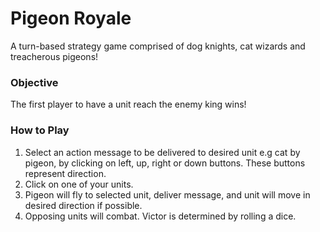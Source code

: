 # Pigeon Royale
A turn-based strategy game comprised of dog knights, cat wizards and treacherous pigeons!  

### Objective
The first player to have a unit reach the enemy king wins!

### How to Play
1. Select an action message to be delivered to desired unit e.g cat by pigeon, by clicking on left, up, right or down buttons. These buttons represent direction.
2. Click on one of your units.
3. Pigeon will fly to selected unit, deliver message, and unit will move in desired direction if possible.
4. Opposing units will combat. Victor is determined by rolling a dice.

